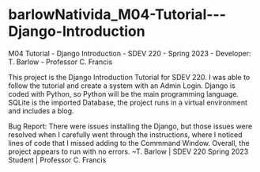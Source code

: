 # barlowNativida_M04-Tutorial---Django-Introduction
M04 Tutorial - Django Introduction - SDEV 220 - Spring 2023 - Developer: T. Barlow - Professor C. Francis

This project is the Django Introduction Tutorial for SDEV 220.  I was able to follow the tutorial and create a system with an Admin Login.  Django is coded with Python, so Python will be the main programming language.  SQLite is the imported Database, the project runs in a virtual environment and includes a blog.

Bug Report:
There were issues installing the Django, but those issues were resolved when I carefully went through the instructions, where I noticed lines of code that I missed adding to the Commmand Window.  Overall, the project appears to run with no errors. ~T. Barlow | SDEV 220 Spring 2023 Student | Professor C. Francis
